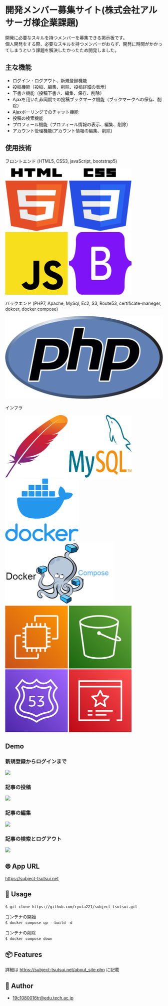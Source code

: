 # 開発メンバー募集サイト(株式会社アルサーガ様企業課題)
開発に必要なスキルを持つメンバーを募集できる掲示板です。<br>
個人開発をする際、必要なスキルを持つメンバーがおらず、開発に時間がかかってしまうという課題を解決したかったため開発しました。

## 主な機能
- ログイン・ログアウト、新規登録機能
- 投稿機能（投稿、編集、削除、投稿詳細の表示）
- 下書き機能（投稿下書き、編集、保存、削除）
- Ajaxを用いた非同期での投稿ブックマーク機能（ブックマークへの保存、削除）
- Ajaxポーリングでのチャット機能
- 投稿の検索機能
- プロフィール機能（プロフィール情報の表示、編集、削除）
- アカウント管理機能(アカウント情報の編集、削除)


## 使用技術

<div >
    <p class="fs-4">フロントエンド (HTML5, CSS3, javaScript, bootstrap5)<br></p>
    <div class="d-flex">
        <img src="./images/html-5.svg" width="200" height="200"> 
        <img src="./images/css-3.svg"width="200" height="200"> 
        <img src="./images/javascript.svg" width="200" height="200"> 
        <img src="./images/bootstrap.svg" width="200" height="200"> 
    </div>
</div>
<div >
    <p class="fs-4">バックエンド (PHP7, Apache, MySql, Ec2, S3, Route53, certificate-maneger, dokcer, docker compose)<br></p>
    <div class="d-flex">
        <img src="./images/php.svg">
    </div>
    <p>インフラ</p>
    <img src="./images/apache.svg"width="200" height="200"> 
    <img src="./images/mysql.svg" width="200" height="200"><br>
    <img src="./images/docker.png" height="200">
    <img src="./images/docker-compose.png" height="200"> <br>
    <img src="./images/aws-ec2.svg" width="200" height="200"> 
    <img src="./images/aws-s3.svg" width="200" height="200">
    <img src="./images/aws-route53.svg" width="200" height="200">
    <img src="./images/aws-certificate-manager.svg" width="200" height="200">
</div>

## Demo
<div>
  <div>
    <h3>新規登録からログインまで</h3>
    <img src="./images/gif/signup_login.gif"> 
  </div>
  
   <div>
    <h3>記事の投稿</h3>
    <img src="./images/gif/post.gif"> 
  </div>
  
  <div>
    <h3>記事の編集</h3>
    <img src="./images/gif/edit_post.gif"> 
  </div>
  <div>
    <h3>記事の検索とログアウト</h3>
    <img src="./images/gif/search.gif"> 
  </div>
  
</div>


## 🌐 App URL
https://subject-tsutsui.net

## 💬 Usage  
`$ git clone https://github.com/ryuta221/subject-tsutsui.git`

コンテナの開始  
`$ docker compose up --build -d`

コンテナの削除  
`$ docker compose down`


## 📦 Features
詳細は https://subject-tsutsui.net/about_site.php に記載

## :eyes: Author
- 19c1080016tr@edu.tech.ac.jp
